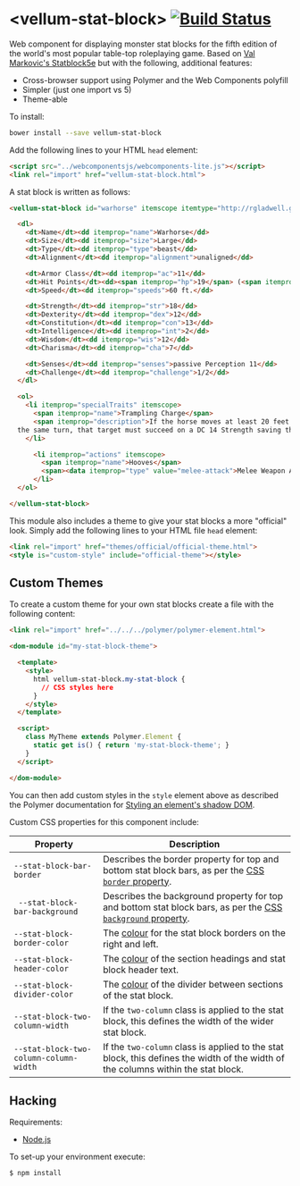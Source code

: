 # &lt;vellum-stat-block&gt; [![Build Status](https://travis-ci.org/rgladwell/vellum-stat-block.svg?branch=master)](https://travis-ci.org/rgladwell/vellum-stat-block)

Web component for displaying monster stat blocks for the fifth edition of the world's most popular table-top roleplaying game. Based on [Val Markovic's Statblock5e](https://valloric.github.io/statblock5e/) but with the following, additional features:

  * Cross-browser support using Polymer and the Web Components polyfill
  * Simpler (just one import vs 5)
  * Theme-able

To install:

```sh
bower install --save vellum-stat-block
```

Add the following lines to your HTML `head` element:

```html
<script src="../webcomponentsjs/webcomponents-lite.js"></script>
<link rel="import" href="vellum-stat-block.html">
```

A stat block is written as follows:

```html
<vellum-stat-block id="warhorse" itemscope itemtype="http://rgladwell.github.io/vellum-schemas/monster.html">

  <dl>
    <dt>Name</dt><dd itemprop="name">Warhorse</dd>
    <dt>Size</dt><dd itemprop="size">Large</dd>
    <dt>Type</dt><dd itemprop="type">beast</dd>
    <dt>Alignment</dt><dd itemprop="alignment">unaligned</dd>

    <dt>Armor Class</dt><dd itemprop="ac">11</dd>
    <dt>Hit Points</dt><dd><span itemprop="hp">19</span> (<span itemprop="hitDie">3d10 + 3</span>)</dd>
    <dt>Speed</dt><dd itemprop="speeds">60 ft.</dd>

    <dt>Strength</dt><dd itemprop="str">18</dd>
    <dt>Dexterity</dt><dd itemprop="dex">12</dd>
    <dt>Constitution</dt><dd itemprop="con">13</dd>
    <dt>Intelligence</dt><dd itemprop="int">2</dd>
    <dt>Wisdom</dt><dd itemprop="wis">12</dd>
    <dt>Charisma</dt><dd itemprop="cha">7</dd>

    <dt>Senses</dt><dd itemprop="senses">passive Perception 11</dd>
    <dt>Challenge</dt><dd itemprop="challenge">1/2</dd>
  </dl>

  <ol>
    <li itemprop="specialTraits" itemscope>
      <span itemprop="name">Trampling Charge</span>
      <span itemprop="description">If the horse moves at least 20 feet straight toward a creature and then hits it with a hooves attack on
  the same turn, that target must succeed on a DC 14 Strength saving throw or be knocked prone. If the target is prone, the horse can make another attack with its hooves against it as a bonus action.</span>
    </li>

      <li itemprop="actions" itemscope>
        <span itemprop="name">Hooves</span>
        <span><data itemprop="type" value="melee-attack">Melee Weapon Attack</data>: <span itemprop="bonus">+4</span> to hit, reach <span itemprop="reach">5 ft.</span>, <span itemprop="target">one target</span>. Hit: <span itemprop="damage">11 (2d6 + 4)</span> <span itemprop="damageType">bludgeoning</span> damage.</span>
      </li>
  </ol>

</vellum-stat-block>
```

This module also includes a theme to give your stat blocks a more "official" look. Simply add the following lines to your HTML file `head` element:

```html
<link rel="import" href="themes/official/official-theme.html">
<style is="custom-style" include="official-theme"></style>
```

## Custom Themes

To create a custom theme for your own stat blocks create a file with the following content:

```html
<link rel="import" href="../../../polymer/polymer-element.html">

<dom-module id="my-stat-block-theme">

  <template>
    <style>
      html vellum-stat-block.my-stat-block {
        // CSS styles here
      }
    </style>
  </template>

  <script>
    class MyTheme extends Polymer.Element {
      static get is() { return 'my-stat-block-theme'; }
    }
  </script>

</dom-module>
```

You can then add custom styles in the `style` element above as described the Polymer documentation for [Styling an element's shadow DOM](https://www.polymer-project.org/2.0/docs/devguide/style-shadow-dom#custom-style).

Custom CSS properties for this component include:

| Property                               | Description
| -------------------------------------- | ---
| `--stat-block-bar-border`              | Describes the border property for top and bottom stat block bars, as per the [CSS `border` property](https://developer.mozilla.org/en/docs/Web/CSS/border).
| ` --stat-block-bar-background`         | Describes the background property for top and bottom stat block bars, as per the [CSS `background` property](https://developer.mozilla.org/en/docs/Web/CSS/background).
| `--stat-block-border-color`            | The [colour](https://developer.mozilla.org/en-US/docs/Web/CSS/color) for the stat block borders on the right and left.
| `--stat-block-header-color`            | The [colour](https://developer.mozilla.org/en-US/docs/Web/CSS/color) of the section headings and stat block header text.
| `--stat-block-divider-color`           | The [colour](https://developer.mozilla.org/en-US/docs/Web/CSS/color) of the divider between sections of the stat block.
| `--stat-block-two-column-width`        | If the `two-column` class is applied to the stat block, this defines the width of the wider stat block.
| `--stat-block-two-column-column-width` | If the `two-column` class is applied to the stat block, this defines the width of the width of the columns within the stat block.

## Hacking

Requirements:

  * [Node.js](http://nodejs.org/)

To set-up your environment execute:

    $ npm install
